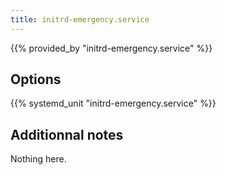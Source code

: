 ```yaml
---
title: initrd-emergency.service
---
```


{{% provided_by "initrd-emergency.service" %}}

## Options

{{% systemd_unit "initrd-emergency.service" %}}

## Additionnal notes

Nothing here.